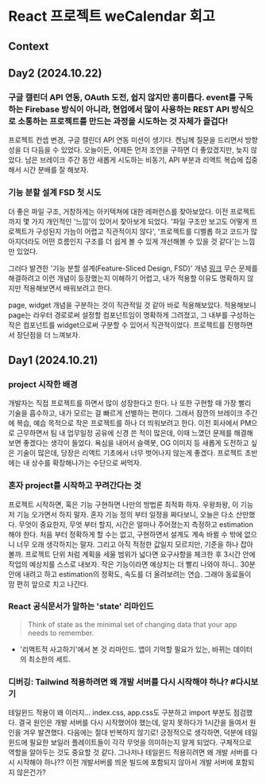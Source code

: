 # React 프로젝트 weCalendar 회고

## Context

## Day2 (2024.10.22)

### 구글 캘린더 API 연동, OAuth 도전, 쉽지 않지만 흥미롭다. event를 구독하는 Firebase 방식이 아니라, 현업에서 많이 사용하는 REST API 방식으로 소통하는 프로젝트를 만드는 과정을 시도하는 것 자체가 즐겁다!

프로젝트 컨셉 변경, 구글 캘린더 API 연동 미션이 생기다. 켄님께 질문을 드리면서 방향성을 더 다듬을 수 있었다. 오늘이든, 어제든 먼저 조언을 구하면 더 좋았겠지만, 늦지 않았다. 남은 브레이크 주간 동안 새롭게 시도하는 비동기, API 부분과 리액트 복습에 집중해서 시간 분배를 잘 해보자.

### 기능 분할 설계 FSD 첫 시도

더 좋은 파일 구조, 거창하게는 아키텍쳐에 대한 레퍼런스를 찾아보았다. 이전 프로젝트 까지 몇 가지 개인적인 '느낌'이 있어서 찾아보게 되었다. '파일 구조만 보고도 어떻게 프로젝트가 구성된지 가늠이 어렵고 직관적이지 않다', '프로젝트를 디벨롭 하고 코드가 많아지더라도 어떤 흐름인지 구조를 더 쉽게 볼 수 있게 개선해볼 수 있을 것 같다'는 느낌만 있었다.

그러다 발견한 '기능 분할 설계(Feature-Sliced Design, FSD)' 개념 [링크](https://emewjin.github.io/feature-sliced-design/?utm_source=substack&utm_medium=email) 무슨 문제를 해결하려고 이런 개념이 등장했는지 이해하기 어렵고, 내가 적용할 이유도 명확하지 않지만 적용해보면서 배워보려고 한다.

page, widget 개념을 구분하는 것이 직관적일 것 같아 바로 적용해보았다. 적용해보니 page는 라우터 경로로써 설정할 컴포넌트임이 명확하게 그려졌고, 그 내부를 구성하는 작은 컴포넌트를 widget으로써 구분할 수 있어서 직관적이었다. 프로젝트를 진행하면서 장단점을 더 느껴보자.

## Day1 (2024.10.21)

### project 시작한 배경

개발자는 직접 프로젝트를 하면서 많이 성장한다고 한다. 나 또한 구현할 때 가장 빨리 기술을 흡수하고, 내가 모르는 걸 빠르게 선별하는 편이다. 그래서 잠깐의 브레이크 주간에 복습, 예습 목적으로 작은 프로젝트를 하나 더 띄워보려고 한다. 이전 회사에서 PM으로 근무하면서 팀 내 업무일정 공유에 신경 쓴 적이 많은데, 이때 느꼈던 문제를 해결해보면 좋겠다는 생각이 들었다. 욕심을 내어서 슬랙봇, OG 이미지 등 새롭게 도전하고 싶은 기술이 많은데, 당장은 리액트 기초에서 너무 벗어나지 않는게 좋겠다. 프로젝트 초반에는 내 상수를 확장해나가는 수단으로 써먹자.

### 혼자 project를 시작하고 꾸려간다는 것

프로젝트 시작하면, 혹은 기능 구현하면 나만의 방법론 최적화 하자. 우왕좌왕, 이 기능 저 기능 오가면서 하지 말자. 혼자 기능 정의 부터 일정을 짜다보니, 오늘은 다소 산만했다. 무엇이 중요한지, 무엇 부터 할지, 시간은 얼마나 주어졌는지 측정하고 estimation 해야 한다. 처음 부터 정확하게 할 수는 없고, 구현하면서 설계도 계속 바뀔 수 밖에 없으니 너무 오래 생각하지는 말자. 그리고 아직 적정한 값일지 모르지만, 기준을 하나 잡아볼까. 프로젝트 단위 처럼 계획을 세울 범위가 넓다면 요구사항을 체크한 후 3시간 안에 작업의 예상치를 스스로 내보자. 작은 기능이라면 예상치는 더 빨리 나와야 하니.. 30분 안에 내려고 하고 estimation의 정확도, 속도를 더 올려보려는 연습. 그래야 동료들이 맘 편히 앞으로 치고 나간다.

### React 공식문서가 말하는 'state' 리마인드

> Think of state as the minimal set of changing data that your app needs to remember.

- '리액트적 사고하기'에서 본 것 리마인드. 앱이 기억할 필요가 있는, 바뀌는 데이터의 최소한의 세트.

### 디버깅: Tailwind 적용하려면 왜 개발 서버를 다시 시작해야 하나? #다시보기

테일윈드 적용이 왜 이러지... index.css, app.css도 구분하고 import 부분도 점검했다. 결국 원인은 개발 서버를 다시 시작했어야 했는데, 알지 못하다가 1시간을 들여서 원인을 겨우 발견했다. 다음에는 절대 반복하지 않기로! 긍정적으로 생각하면, 덕분에 테일윈드에 필요한 보일러 플레이트들이 각각 무엇을 의미하는지 알게 되었다. 구체적으로 역할을 알아두는 것도 중요할 것 같다. 그나저나 테일윈드 적용히려면 왜 개발 서버를 다시 시작해야 하나?? 이전 개발서버를 띄운 빌드에 포함되지 않아서 개발 서버에 포함되지 않은건가?
